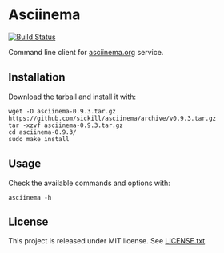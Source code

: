 # Asciinema

[![Build Status](https://travis-ci.org/sickill/asciinema.png?branch=master)](https://travis-ci.org/sickill/asciinema)

Command line client for [asciinema.org](http://asciinema.org) service.

## Installation

Download the tarball and install it with:

    wget -O asciinema-0.9.3.tar.gz https://github.com/sickill/asciinema/archive/v0.9.3.tar.gz
    tar -xzvf asciinema-0.9.3.tar.gz
    cd asciinema-0.9.3/
    sudo make install

## Usage

Check the available commands and options with:

    asciinema -h

## License

This project is released under MIT license. See [LICENSE.txt](LICENSE.txt).
